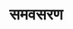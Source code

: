 ---
title: समवसरण

type: chapter

order:
  cat: anga
  aagam: 
    position: 2
    depth: 1
  book: 
    position: 1
    depth: 2
  chapter: 
    position: 12
    depth: 3

parent:
  type: book

children:
  type: sutra
  count: 10

---